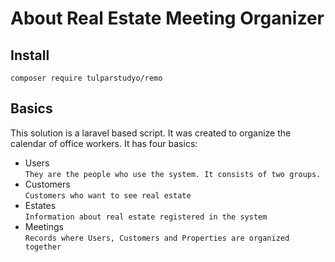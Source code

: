 # About Real Estate Meeting Organizer
## Install
``
composer require tulparstudyo/remo
``
## Basics
This solution is a laravel based script. It was created to organize the calendar of office workers. It has four basics:

- Users<br>
``
They are the people who use the system. It consists of two groups.
``
- Customers<br>
``
Customers who want to see real estate
``
- Estates<br>
``
Information about real estate registered in the system
``
- Meetings<br>
``
Records where Users, Customers and Properties are organized together
``
